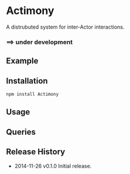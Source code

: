 # Actimony

A distrubuted system for inter-Actor interactions.

### ==> under development


## Example


## Installation

```
npm install Actimony
```

## Usage

## Queries


## Release History
  * 2014-11-26			v0.1.0			Initial release.

